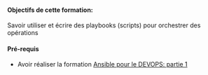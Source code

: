 #### Objectifs de cette formation:

Savoir utiliser et écrire des playbooks (scripts) pour orchestrer des opérations

#### Pré-requis
- Avoir réaliser la formation [Ansible pour le DEVOPS: partie 1](https://github.com/szitoun/ansible_katacoda_team_devops/edit/master/ansible_training_part1)

